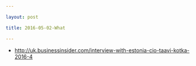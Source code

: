 ```yaml
---

layout: post

title: 2016-05-02-What

---
```



-   http://uk.businessinsider.com/interview-with-estonia-cio-taavi-kotka-2016-4

